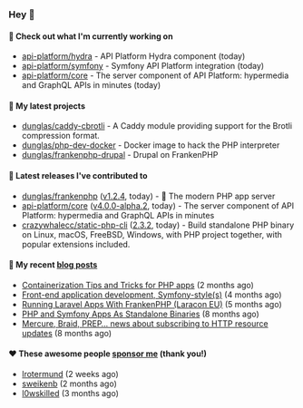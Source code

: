 ### Hey 👋

#### 👷 Check out what I'm currently working on

- [api-platform/hydra](https://github.com/api-platform/hydra) - API Platform Hydra component (today)
- [api-platform/symfony](https://github.com/api-platform/symfony) - Symfony API Platform integration (today)
- [api-platform/core](https://github.com/api-platform/core) - The server component of API Platform: hypermedia and GraphQL APIs in minutes (today)

#### 🌱 My latest projects

- [dunglas/caddy-cbrotli](https://github.com/dunglas/caddy-cbrotli) - A Caddy module providing support for the Brotli compression format.
- [dunglas/php-dev-docker](https://github.com/dunglas/php-dev-docker) - Docker image to hack the PHP interpreter
- [dunglas/frankenphp-drupal](https://github.com/dunglas/frankenphp-drupal) - Drupal on FrankenPHP

#### 🔭 Latest releases I've contributed to

- [dunglas/frankenphp](https://github.com/dunglas/frankenphp) ([v1.2.4](https://github.com/dunglas/frankenphp/releases/tag/v1.2.4), today) - 🧟 The modern PHP app server
- [api-platform/core](https://github.com/api-platform/core) ([v4.0.0-alpha.2](https://github.com/api-platform/core/releases/tag/v4.0.0-alpha.2), today) - The server component of API Platform: hypermedia and GraphQL APIs in minutes
- [crazywhalecc/static-php-cli](https://github.com/crazywhalecc/static-php-cli) ([2.3.2](https://github.com/crazywhalecc/static-php-cli/releases/tag/2.3.2), today) - Build standalone PHP binary on Linux, macOS, FreeBSD, Windows, with PHP project together, with popular extensions included.

#### 📜 My recent [blog posts](https://dunglas.fr)

- [Containerization Tips and Tricks for PHP apps](https://dunglas.dev/2024/05/containerization-tips-and-tricks-for-php-apps/) (2 months ago)
- [Front-end application development, Symfony-style(s)](https://dunglas.dev/2024/04/front-end-application-development-symfony-styles/) (4 months ago)
- [Running Laravel Apps With FrankenPHP (Laracon EU)](https://dunglas.dev/2024/02/running-laravel-apps-with-frankenphp-laracon-eu/) (5 months ago)
- [PHP and Symfony Apps As Standalone Binaries](https://dunglas.dev/2023/12/php-and-symfony-apps-as-standalone-binaries/) (8 months ago)
- [Mercure, Braid, PREP… news about subscribing to HTTP resource updates](https://dunglas.dev/2023/11/mercure-braid-prep-news-about-subscribing-to-http-resource-updates/) (8 months ago)

#### ❤️ These awesome people [sponsor me](https://github.com/sponsors/dunglas) (thank you!)

- [lrotermund](https://github.com/lrotermund) (2 weeks ago)
- [sweikenb](https://github.com/sweikenb) (2 months ago)
- [l0wskilled](https://github.com/l0wskilled) (3 months ago)
